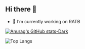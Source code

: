 ## Hi there 👋

- 🔭 I’m currently working on RATB

[![Anurag's GitHub stats-Dark](https://github-readme-stats.vercel.app/api?username=superisuer&show_icons=true&theme=dark#gh-dark-mode-only)](https://github.com/anuraghazra/github-readme-stats#gh-dark-mode-only)

![Top Langs](https://github-readme-stats.vercel.app/api/top-langs/?username=anuraghazra&layout=compact&show_icons=true&theme=dark)
